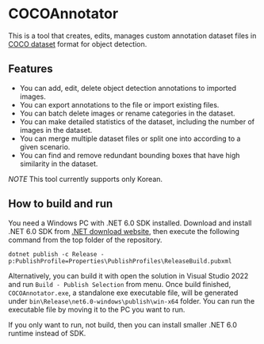 # COCOAnnotator

This is a tool that creates, edits, manages custom annotation dataset files in [COCO dataset](https://cocodataset.org/) format for object detection.

## Features

* You can add, edit, delete object detection annotations to imported images.
* You can export annotations to the file or import existing files.
* You can batch delete images or rename categories in the dataset.
* You can make detailed statistics of the dataset, including the number of images in the dataset.
* You can merge multiple dataset files or split one into according to a given scenario.
* You can find and remove redundant bounding boxes that have high similarity in the dataset.

*NOTE* This tool currently supports only Korean.

## How to build and run

You need a Windows PC with .NET 6.0 SDK installed. Download and install .NET 6.0 SDK from [.NET download website](https://dotnet.microsoft.com/download), then execute the following command from the top folder of the repository.

```
dotnet publish -c Release -p:PublishProfile=Properties\PublishProfiles\ReleaseBuild.pubxml
```

Alternatively, you can build it with open the solution in Visual Studio 2022 and run `Build - Publish Selection` from menu. Once build finished, `COCOAnnotator.exe`, a standalone exe executable file, will be generated under `bin\Release\net6.0-windows\publish\win-x64` folder. You can run the executable file by moving it to the PC you want to run.

If you only want to run, not build, then you can install smaller .NET 6.0 runtime instead of SDK.
